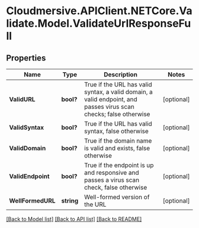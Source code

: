 # Cloudmersive.APIClient.NETCore.Validate.Model.ValidateUrlResponseFull
## Properties

Name | Type | Description | Notes
------------ | ------------- | ------------- | -------------
**ValidURL** | **bool?** | True if the URL has valid syntax, a valid domain, a valid endpoint, and passes virus scan checks; false otherwise | [optional] 
**ValidSyntax** | **bool?** | True if the URL has valid syntax, false otherwise | [optional] 
**ValidDomain** | **bool?** | True if the domain name is valid and exists, false otherwise | [optional] 
**ValidEndpoint** | **bool?** | True if the endpoint is up and responsive and passes a virus scan check, false otherwise | [optional] 
**WellFormedURL** | **string** | Well-formed version of the URL | [optional] 

[[Back to Model list]](../README.md#documentation-for-models) [[Back to API list]](../README.md#documentation-for-api-endpoints) [[Back to README]](../README.md)

